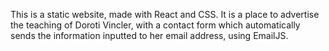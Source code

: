 This is a static website, made with React and CSS. It is a place to advertise the teaching of Doroti Vincler, with a contact form which automatically sends the information inputted to her email address, using EmailJS.
